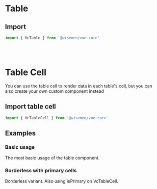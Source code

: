 # Table 

## Import

```ts
import { VcTable } from '@wisemen/vue-core'
```

<!-- @include: ./table-meta.md -->

<br>
<br>

# Table Cell
You can use the table cell to render data in each table's cell, but you can also create your own custom component instead

## Import table cell

```ts
import { VcTableCell } from '@wisemen/vue-core'
```

<!-- @include: ./table-cell-meta.md -->


## Examples

### Basic usage
The most basic usage of the table component.

<ComponentPreviewV1 name="table/basic" />

### Borderless with primary cells
Borderless variant.
Also using isPrimary on VcTableCell.


<ComponentPreviewV1 name="table/borderless" />